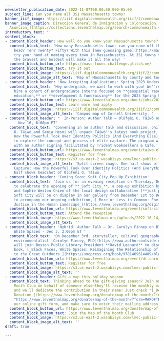 ```yaml
---
newsletter_publication_date: 2022-11-07T00:00:00.000-05:00
subject_line: Can you name all 351 Massachusetts towns?
banner_iiif_image: https://iiif.digitalcommonwealth.org/iiif/2/commonwealth:4m90fm122/4232,962,2263,878/1200,/0/default.jpg
banner_image_caption: Direccion General de Inmigracion y Colonozacion, [_Plano de
  Asuncion_](https://collections.leventhalmap.org/search/commonwealth:4m90fm11s) \[1900-1906\]
introductory_text: ''
content_block:
- content_block_header: How well do you know your Massachusetts towns?
  content_block_text: 'How many Massachusetts towns can you name off the top of your
    head? Ten? Twenty? Fifty? With this [new guessing game](https://mass-towns-challenge.glitch.me/),
    try your hand at naming every town in Massachusetts. At 351 towns total, only
    the bravest and boldest will make it all the way! '
  content_block_button_url: https://mass-towns-challenge.glitch.me/
  content_block_button_text: Try it out
  content_block_image: https://iiif.digitalcommonwealth.org/iiif/2/commonwealth:1257b809h/1416,928,14223,9410/2000,/0/default.jpg
  content_block_image_alt_text: 'Map of Massachusetts by county and town. '
- content_block_header: 'Now Accepting Applications: Spring 2023 Undergraduate Internships  '
  content_block_text: 'Hey undergrads, we want to work with you! We''re looking to
    hire a cohort of undergraduate interns focused on **geospatial research, K-12
    education,** or **development & fundraising** for the 2023 Spring Semester. '
  content_block_button_url: https://www.leventhalmap.org/about/jobs/2023-spring-internships/
  content_block_button_text: Learn more and apply
  content_block_image: https://iiif.digitalcommonwealth.org/iiif/2/commonwealth:4m90f236b/858,1058,2639,2147/1200,/0/default.jpg
  content_block_image_alt_text: 'Campus map of Cornell University. '
- content_block_header: "  In-Person: Author Talk — Olúfẹ́mi O. Táíwò on Elite Capture
    · Nov 16, 6:00pm ET"
  content_block_text: 'Convening in an author talk and discussion, philosophers Olúfẹ́mi
    O. Táíwò and Samia Hesni will unpack Táíwò''s latest book project, [_Elite Capture:
    How the Powerful Took Over Identity Politics (And Everything Else)_](https://www.haymarketbooks.org/books/1867-elite-capture)_,_
    to explore the concept and process of elite capture. The program will conclude
    with an author signing facilitated by Trident Booksellers & Cafe.'
  content_block_button_url: https://www.leventhalmap.org/event/taiwo-elite-capture/
  content_block_button_text: Register for free
  content_block_image: https://s3.us-east-2.wasabisys.com/lmec-public-files/newsletters/EliteCapture.png
  content_block_image_alt_text: 'Split screen image. One half shows of cover of Elite
    Capture: How the Powerful Took Over Identity Politics (And Everything Else). Other
    half shows headshot of Olúfẹ́mi O. Táíwò. '
- content_block_header: 'Coming Soon: Soft City Pop Up Exhibition'
  content_block_text: 'Join us for an evening reception on Thursday, December 1st
    to celebrate the opening of **_Soft City_**, a pop-up exhibition by Amanda Ugorji
    and Sophie Weston Chien of the local design collaborative [**just practice**](https://justpractice.work/).
    Soft City will be on display in our gallery from December 1st to December 28th
    to accompany our ongoing exhibition, [_More or Less in Common: Environment and
    Justice in the Human Landscape_](https://www.leventhalmap.org/digital-exhibitions/more-or-less-in-common/).'
  content_block_button_url: https://www.leventhalmap.org/event/soft-city-opening/
  content_block_button_text: Attend the reception
  content_block_image: https://www.leventhalmap.org/uploads/2022-10-14/siss4984.jpeg
  content_block_image_alt_text: ''
- content_block_header: 'Hybrid: Author Talk — Dr. Carolyn Finney on Black Faces,
    White Spaces · Dec 3, 2:00pm ET '
  content_block_text: 'On December 3rd, storyteller, cultural geographer, and accidental
    environmentalist [Carolyn Finney, PhD](https://www.authorsoutside.com/carolyn-finney/)
    will join Boston Public Library President **David Leonard** to discuss Dr. Finney’s
    book, [_Black Faces, White Spaces: Reimagining the Relationship of African Americans
    to the Great Outdoors_](https://uncpress.org/book/9781469614489/black-faces-white-spaces/).'
  content_block_button_url: https://www.leventhalmap.org/event/dr.carolyn-finney-black-faces-white-spaces-reimagining-the-relationship-of-african-americans-to-the-great-outdoors/
  content_block_button_text: Register for free
  content_block_image: https://s3.us-east-2.wasabisys.com/lmec-public-files/newsletters/CFinney.png
  content_block_image_alt_text: ''
- content_block_header: Gift a map this holiday season
  content_block_text: Thinking ahead to the gift-giving season? Join our Map of the
    Month Club on behalf of someone else—they'll receive the monthly map postcards,
    and we'll dedicate the contribution in their name! Just check "[_Dedicate this
    Donation_](https://www.leventhalmap.org/donate/map-of-the-month/?form=MAPOFTHEMONTH
    "https://www.leventhalmap.org/donate/map-of-the-month/?form=MAPOFTHEMONTH")" in
    our online gift form, and make sure to enter their mailing address.
  content_block_button_url: https://www.leventhalmap.org/donate/map-of-the-month/
  content_block_button_text: Join the Map of the Month Club
  content_block_image: https://s3.us-east-2.wasabisys.com/lmec-public-files/newsletters/MOTM.png
  content_block_image_alt_text: ''
draft: true

---
```

